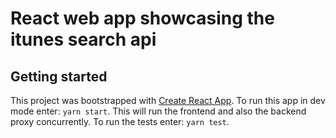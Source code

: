 # React web app showcasing the itunes search api

## Getting started

This project was bootstrapped with [Create React App](https://github.com/facebook/create-react-app). To run this app in dev mode enter: `yarn start`. This will run the frontend and also the backend proxy concurrently. To run the tests enter: `yarn test`.
